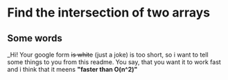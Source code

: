 # Find the intersection of two arrays
## Some words
_Hi! Your google form ~~is white~~ (just a joke) is too short, so i want to tell some things to you from this readme.
You say, that you want it to work fast and i think that it meens __"faster than O(n^2)"__
